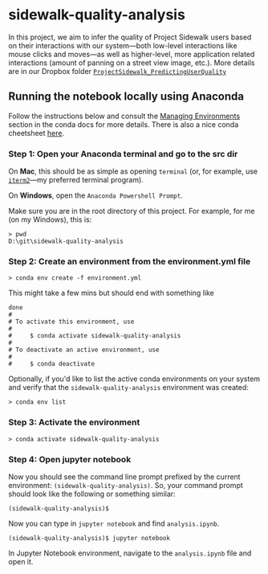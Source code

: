 # sidewalk-quality-analysis
In this project, we aim to infer the quality of Project Sidewalk users based on their interactions with our system—both low-level interactions like mouse clicks and moves—as well as higher-level, more application related interactions (amount of panning on a street view image, etc.). More details are in our Dropbox folder [`ProjectSidewalk_PredictingUserQuality`](https://www.dropbox.com/home/ProjectSidewalk_PredictingUserQuality)

## Running the notebook locally using Anaconda 

Follow the instructions below and consult the [Managing Environments](https://docs.conda.io/projects/conda/en/latest/user-guide/tasks/manage-environments.html) section in the conda docs for more details. There is also a nice conda cheetsheet [here](https://docs.conda.io/projects/conda/en/4.6.0/_downloads/52a95608c49671267e40c689e0bc00ca/conda-cheatsheet.pdf).

### Step 1: Open your Anaconda terminal and go to the src dir
On **Mac**, this should be as simple as opening `terminal` (or, for example, use [`iterm2`](https://iterm2.com/)—my preferred terminal program).

On **Windows**, open the `Anaconda Powershell Prompt`.

Make sure you are in the root directory of this project. For example, for me (on my Windows), this is:

```
> pwd
D:\git\sidewalk-quality-analysis
```

### Step 2: Create an environment from the environment.yml file

```
> conda env create -f environment.yml
```

This might take a few mins but should end with something like

```
done
#
# To activate this environment, use
#
#     $ conda activate sidewalk-quality-analysis
#
# To deactivate an active environment, use
#
#     $ conda deactivate
```

Optionally, if you'd like to list the active conda environments on your system and verify that the `sidewalk-quality-analysis` environment was created:

```
> conda env list
```

### Step 3: Activate the environment

```
> conda activate sidewalk-quality-analysis
```

### Step 4: Open jupyter notebook
Now you should see the command line prompt prefixed by the current environment: `(sidewalk-quality-analysis)`. So, your command prompt should look like the following or something similar:

```
(sidewalk-quality-analysis)$
```

Now you can type in `jupyter notebook` and find `analysis.ipynb`. 

```
(sidewalk-quality-analysis)$ jupyter notebook
```

In Jupyter Notebook environment, navigate to the `analysis.ipynb` file and open it.

